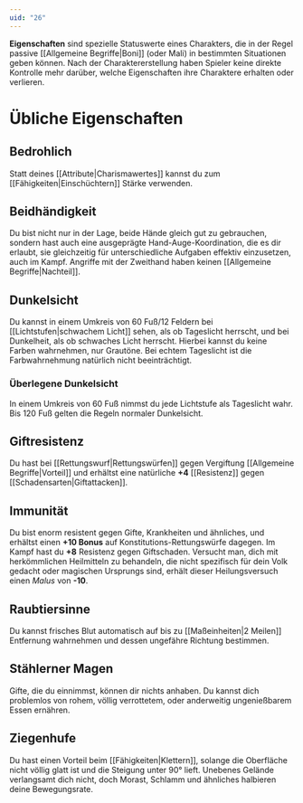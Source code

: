 ```yaml
---
uid: "26"
---
```

**Eigenschaften** sind spezielle Statuswerte eines Charakters, die in der Regel passive [[Allgemeine Begriffe|Boni]] (oder Mali) in bestimmten Situationen geben können. Nach der Charaktererstellung haben Spieler keine direkte Kontrolle mehr darüber, welche Eigenschaften ihre Charaktere erhalten oder verlieren.

# Übliche Eigenschaften
## Bedrohlich
Statt deines [[Attribute|Charismawertes]] kannst du zum [[Fähigkeiten|Einschüchtern]] Stärke verwenden. 
## Beidhändigkeit
Du bist nicht nur in der Lage, beide Hände gleich gut zu gebrauchen, sondern hast auch eine ausgeprägte Hand-Auge-Koordination, die es dir erlaubt, sie gleichzeitig für unterschiedliche Aufgaben effektiv einzusetzen, auch im Kampf. Angriffe mit der Zweithand haben keinen [[Allgemeine Begriffe|Nachteil]].
## Dunkelsicht
Du kannst in einem Umkreis von 60 Fuß/12 Feldern bei [[Lichtstufen|schwachem Licht]] sehen, als ob Tageslicht herrscht, und bei Dunkelheit, als ob schwaches Licht herrscht. Hierbei kannst du keine Farben wahrnehmen, nur Grautöne. Bei echtem Tageslicht ist die Farbwahrnehmung natürlich nicht beeinträchtigt.
### Überlegene Dunkelsicht
In einem Umkreis von 60 Fuß nimmst du jede Lichtstufe als Tageslicht wahr. Bis 120 Fuß gelten die Regeln normaler Dunkelsicht.
## Giftresistenz
Du hast bei [[Rettungswurf|Rettungswürfen]] gegen Vergiftung [[Allgemeine Begriffe|Vorteil]] und erhältst eine natürliche **+4** [[Resistenz]] gegen [[Schadensarten|Giftattacken]].
## Immunität
Du bist enorm resistent gegen Gifte, Krankheiten und ähnliches, und erhältst einen **+10 Bonus** auf Konstitutions-Rettungswürfe dagegen. Im Kampf hast du **+8** Resistenz gegen Giftschaden.
Versucht man, dich mit herkömmlichen Heilmitteln zu behandeln, die nicht spezifisch für dein Volk gedacht oder magischen Ursprungs sind, erhält dieser Heilungsversuch einen *Malus* von **-10**.
## Raubtiersinne
Du kannst frisches Blut automatisch auf bis zu [[Maßeinheiten|2 Meilen]] Entfernung wahrnehmen und dessen ungefähre Richtung bestimmen.
## Stählerner Magen
Gifte, die du einnimmst, können dir nichts anhaben. Du kannst dich problemlos von rohem, völlig verrottetem, oder anderweitig ungenießbarem Essen ernähren.
## Ziegenhufe
Du hast einen Vorteil beim [[Fähigkeiten|Klettern]], solange die Oberfläche nicht völlig glatt ist und die Steigung unter 90° lieft. Unebenes Gelände verlangsamt dich nicht, doch Morast, Schlamm und ähnliches halbieren deine Bewegungsrate.